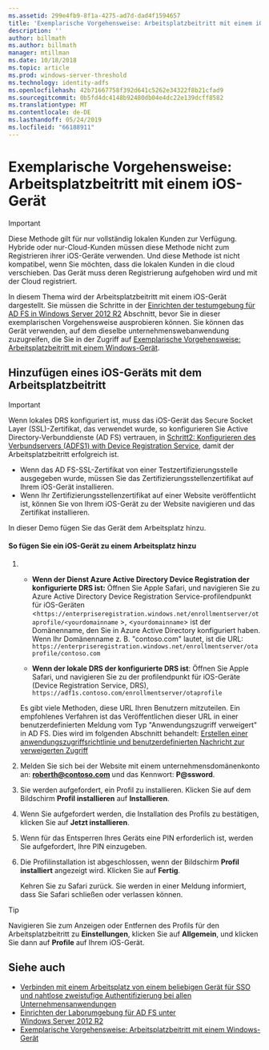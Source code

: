 ```yaml
---
ms.assetid: 299e4fb9-8f1a-4275-ad7d-dad4f1594657
title: 'Exemplarische Vorgehensweise: Arbeitsplatzbeitritt mit einem iOS-Gerät'
description: ''
author: billmath
ms.author: billmath
manager: mtillman
ms.date: 10/18/2018
ms.topic: article
ms.prod: windows-server-threshold
ms.technology: identity-adfs
ms.openlocfilehash: 42b71667758f392d641c5262e34322f8b21cfad9
ms.sourcegitcommit: 0b5fd4dc4148b92480db04e4dc22e139dcff8582
ms.translationtype: MT
ms.contentlocale: de-DE
ms.lasthandoff: 05/24/2019
ms.locfileid: "66188911"
---
```

# <a name="walkthrough-workplace-join-with-an-ios-device"></a>Exemplarische Vorgehensweise: Arbeitsplatzbeitritt mit einem iOS-Gerät


> [!IMPORTANT] 
> Diese Methode gilt für nur vollständig lokalen Kunden zur Verfügung. Hybride oder nur-Cloud-Kunden müssen diese Methode nicht zum Registrieren ihrer iOS-Geräte verwenden. Und diese Methode ist nicht kompatibel, wenn Sie möchten, dass die lokalen Kunden in die cloud verschieben. Das Gerät muss deren Registrierung aufgehoben wird und mit der Cloud registriert. 

In diesem Thema wird der Arbeitsplatzbeitritt mit einem iOS-Gerät dargestellt. Sie müssen die Schritte in der [Einrichten der testumgebung für AD FS in Windows Server 2012 R2](../../ad-fs/deployment/Set-up-the-lab-environment-for-AD-FS-in-Windows-Server-2012-R2.md) Abschnitt, bevor Sie in dieser exemplarischen Vorgehensweise ausprobieren können. Sie können das Gerät verwenden, auf dem dieselbe unternehmenswebanwendung zuzugreifen, die Sie in der Zugriff auf [Exemplarische Vorgehensweise: Arbeitsplatzbeitritt mit einem Windows-Gerät](Walkthrough--Workplace-Join-with-a-Windows-Device.md).


## <a name="join-an-ios-device-with-workplace-join"></a>Hinzufügen eines iOS-Geräts mit dem Arbeitsplatzbeitritt

> [!IMPORTANT]
> Wenn lokales DRS konfiguriert ist, muss das iOS-Gerät das Secure Socket Layer (SSL)-Zertifikat, das verwendet wurde, so konfigurieren Sie Active Directory-Verbunddienste (AD FS) vertrauen, in [Schritt2: Konfigurieren des Verbundservers (ADFS1) with Device Registration Service](../../ad-fs/deployment/Set-up-the-lab-environment-for-AD-FS-in-Windows-Server-2012-R2.md#BKMK_4), damit der Arbeitsplatzbeitritt erfolgreich ist.
> 
> -   Wenn das AD FS-SSL-Zertifikat von einer Testzertifizierungsstelle ausgegeben wurde, müssen Sie das Zertifizierungsstellenzertifikat auf Ihrem iOS-Gerät installieren.
> -   Wenn Ihr Zertifizierungsstellenzertifikat auf einer Website veröffentlicht ist, können Sie von Ihrem iOS-Gerät zu der Website navigieren und das Zertifikat installieren.

In dieser Demo fügen Sie das Gerät dem Arbeitsplatz hinzu.

#### <a name="to-join-an-ios-device-to-a-workplace"></a>So fügen Sie ein iOS-Gerät zu einem Arbeitsplatz hinzu

1.  -   **Wenn der Dienst Azure Active Directory Device Registration der konfigurierte DRS ist:** Öffnen Sie Apple Safari, und navigieren Sie zu Azure Active Directory Device Registration Service-profilendpunkt für iOS-Geräten <`https://enterpriseregistration.windows.net/enrollmentserver/otaprofile/<yourdomainname` >, <`yourdomainname`> ist der Domänenname, den Sie in Azure Active Directory konfiguriert haben. Wenn Ihr Domänenname z. B. "contoso.com" lautet, ist die URL: `https://enterpriseregistration.windows.net/enrollmentserver/otaprofile/contoso.com`

    -   **Wenn der lokale DRS der konfigurierte DRS ist**: Öffnen Sie Apple Safari, und navigieren Sie zu der profilendpunkt für iOS-Geräte (Device Registration Service, DRS), `https://adf1s.contoso.com/enrollmentserver/otaprofile`

    Es gibt viele Methoden, diese URL Ihren Benutzern mitzuteilen. Ein empfohlenes Verfahren ist das Veröffentlichen dieser URL in einer benutzerdefinierten Meldung vom Typ "Anwendungszugriff verweigert" in AD FS. Dies wird im folgenden Abschnitt behandelt: [Erstellen einer anwendungszugriffsrichtlinie und benutzerdefinierten Nachricht zur verweigerten Zugriff](https://docs.microsoft.com/azure/active-directory/active-directory-device-registration-on-premises-setup#create-an-application-access-policy-and-custom-access-denied-message)

2.  Melden Sie sich bei der Website mit einem unternehmensdomänenkonto an: **roberth@contoso.com** und das Kennwort: **P@ssword**.

3.  Sie werden aufgefordert, ein Profil zu installieren. Klicken Sie auf dem Bildschirm **Profil installieren** auf **Installieren**.

4.  Wenn Sie aufgefordert werden, die Installation des Profils zu bestätigen, klicken Sie auf **Jetzt installieren**.

5.  Wenn für das Entsperren Ihres Geräts eine PIN erforderlich ist, werden Sie aufgefordert, Ihre PIN einzugeben.

6.  Die Profilinstallation ist abgeschlossen, wenn der Bildschirm **Profil installiert** angezeigt wird. Klicken Sie auf **Fertig**.

    Kehren Sie zu Safari zurück. Sie werden in einer Meldung informiert, dass Sie Safari schließen oder verlassen können.

> [!TIP]
> Navigieren Sie zum Anzeigen oder Entfernen des Profils für den Arbeitsplatzbeitritt zu **Einstellungen**, klicken Sie auf **Allgemein**, und klicken Sie dann auf **Profile** auf Ihrem iOS-Gerät.

## <a name="see-also"></a>Siehe auch


- [Verbinden mit einem Arbeitsplatz von einem beliebigen Gerät für SSO und nahtlose zweistufige Authentifizierung bei allen Unternehmensanwendungen](Join-to-Workplace-from-Any-Device-for-SSO-and-Seamless-Second-Factor-Authentication-Across-Company-Applications.md)
- [Einrichten der Laborumgebung für AD FS unter Windows Server 2012 R2](../../ad-fs/deployment/Set-up-the-lab-environment-for-AD-FS-in-Windows-Server-2012-R2.md)
- [Exemplarische Vorgehensweise: Arbeitsplatzbeitritt mit einem Windows-Gerät](Walkthrough--Workplace-Join-with-a-Windows-Device.md)



